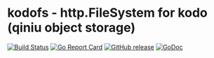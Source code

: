 kodofs - http.FileSystem for kodo (qiniu object storage)
======

[![Build Status](https://github.com/xushiwei/kodofs/actions/workflows/go.yml/badge.svg)](https://github.com/xushiwei/kodofs/actions/workflows/go.yml)
[![Go Report Card](https://goreportcard.com/badge/github.com/xushiwei/kodofs)](https://goreportcard.com/report/github.com/xushiwei/kodofs)
[![GitHub release](https://img.shields.io/github/v/tag/xushiwei/kodofs.svg?label=release)](https://github.com/xushiwei/kodofs/releases)
[![GoDoc](https://pkg.go.dev/badge/github.com/xushiwei/kodofs.svg)](https://pkg.go.dev/github.com/xushiwei/kodofs)
<!--
[![Coverage Status](https://codecov.io/gh/xushiwei/kodofs/branch/main/graph/badge.svg)](https://codecov.io/gh/xushiwei/kodofs)
-->
